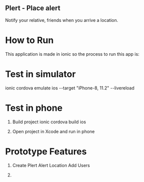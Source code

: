 ## Plert - Place alert 
Notify your relative, friends when you arrive a location.

# How to Run
This application is made in ionic so the process to run this
app is:

# Test in simulator
ionic cordova emulate ios --target "iPhone-8, 11.2" --livereload

# Test in phone

1. Build project
ionic cordova build ios

2. Open project in Xcode and run in phone

# Prototype Features
1. Create Plert Alert
    Location
    Add Users

2. 
